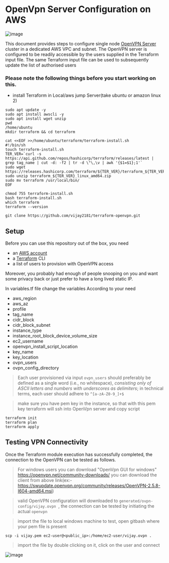 # OpenVpn Server Configuration on AWS

![image](https://user-images.githubusercontent.com/66196388/207385243-120496c5-ec86-47da-ae67-f2b8382e8f27.png)



This document provides steps to configure single node [OpenVPN Server](https://en.wikipedia.org/wiki/OpenVPN) cluster in a dedicated AWS VPC and subnet. The OpenVPN server is configured to be readily accessible by the users supplied in the Terraform input file. The same Terraform input file can be used to subsequently update the list of authorised users


### Please note the following things before you start working on this.

- install Terraform in Local/aws jump Server(take ubuntu or amazon linux 2)

```
sudo apt update -y
sudo apt install awscli -y
sudo apt install wget unzip
pwd
/home/ubuntu
mkdir terraform && cd terraform

cat <<EOF >>/home/ubuntu/terraform/terraform-install.sh
#!/bin/sh
touch terraform-install.sh
TER_VER=`curl -s https://api.github.com/repos/hashicorp/terraform/releases/latest | grep tag_name | cut -d: -f2 | tr -d \"\,\v | awk '{$1=$1};1'`
sudo wget https://releases.hashicorp.com/terraform/${TER_VER}/terraform_${TER_VER}_linux_amd64.zip
sudo unzip terraform_${TER_VER}_linux_amd64.zip
sudo mv terraform /usr/local/bin/
EOF

chmod 755 terraform-install.sh
bash terraform-install.sh
which terraform
terraform --version
 ```

 ```
git clone https://github.com/vijay2181/terraform-openvpn.git
```


## Setup

Before you can use  this repository out of the box, you need

 - an [AWS account](https://portal.aws.amazon.com/gp/aws/developer/registration/index.html)
 - a [Terraform](https://www.terraform.io/intro/getting-started/install.html) CLI
 - a list of users to provision with OpenVPN access

Moreover, you probably had enough of people snooping on you and want some privacy back or just prefer to have a long lived static IP.

In variables.tf file change the variables According to your need
- aws_region
- aws_az
- profile
- tag_name
- cidr_block
- cidr_block_subnet
- instance_type
- instance_root_block_device_volume_size
- ec2_username
- openvpn_install_script_location
- key_name
- key_location
- ovpn_users
- ovpn_config_directory


> Each user provisioned via input `ovpn_users` should preferably be defined as a single word (i.e., no whitespace), _consisting only of ASCII letters and numbers with underscores as delimiters_; in technical terms, each user should adhere to `^[a-zA-Z0-9_]+$`


> make sure you have pem key in the instance, so that with this pem key terraform will ssh into OpenVpn server and copy script


```
terraform init
terraform plan
terraform apply
```

## Testing VPN Connectivity

Once the Terraform module execution has successfully completed, the connection to the OpenVPN can be tested as follows.

> For windows users you can download "OpenVpn GUI for windows"
> https://openvpn.net/community-downloads/
> you can download the client from above link(ex:- https://swupdate.openvpn.org/community/releases/OpenVPN-2.5.8-I604-amd64.msi)


> valid OpenVPN configuration will downloaded to `generated/ovpn-config/vijay.ovpn `, the connection can be tested by initiating the actual `openvpn`


> import the file to local windows machine to test, open gitbash where your pem file is present

```
scp -i vijay.pem ec2-user@<public_ip>:/home/ec2-user/vijay.ovpn .
```

> import the file by double clicking on it, click on the user and connect

![image](https://user-images.githubusercontent.com/66196388/207386004-2334da64-8867-469a-82b3-50f7cef6554a.png)

